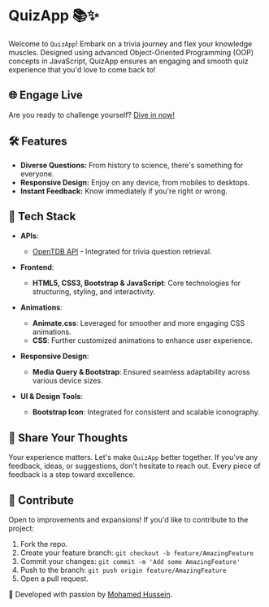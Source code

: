 # QuizApp 📚✨

Welcome to `QuizApp`! Embark on a trivia journey and flex your knowledge muscles. Designed using advanced Object-Oriented Programming (OOP) concepts in JavaScript, QuizApp ensures an engaging and smooth quiz experience that you'd love to come back to!


## 🌐 **Engage Live**

Are you ready to challenge yourself? [Dive in now!](https://mohamed-huss.github.io/QuizApp/)

## 🛠️ **Features**

- **Diverse Questions:** From history to science, there's something for everyone.
- **Responsive Design:** Enjoy on any device, from mobiles to desktops.
- **Instant Feedback:** Know immediately if you're right or wrong.

## 🔧 Tech Stack 

- **APIs**:
  - [OpenTDB API](https://opentdb.com/api.php?) - Integrated for trivia question retrieval.

- **Frontend**: 
  - **HTML5, CSS3, Bootstrap & JavaScript**: Core technologies for structuring, styling, and interactivity.
  
- **Animations**: 
  - **Animate.css**: Leveraged for smoother and more engaging CSS animations.
  - **CSS**: Further customized animations to enhance user experience.

- **Responsive Design**: 
  - **Media Query & Bootstrap**: Ensured seamless adaptability across various device sizes.

- **UI & Design Tools**: 
  - **Bootstrap Icon**: Integrated for consistent and scalable iconography.


## 💬 **Share Your Thoughts**

Your experience matters. Let's make `QuizApp` better together. If you've any feedback, ideas, or suggestions, don't hesitate to reach out. Every piece of feedback is a step toward excellence.

## 🤝 **Contribute**

Open to improvements and expansions! If you'd like to contribute to the project:
1. Fork the repo.
2. Create your feature branch: `git checkout -b feature/AmazingFeature`
3. Commit your changes: `git commit -m 'Add some AmazingFeature'`
4. Push to the branch: `git push origin feature/AmazingFeature`
5. Open a pull request.

🚀 Developed with passion by [Mohamed Hussein](https://github.com/Mohamed-Huss). 
